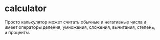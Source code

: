 # calculator
Просто калькулятор может считать обычные и негативные числа и имеет операторы деления, умножения, сложения, вычитания, степень, и проценты.
